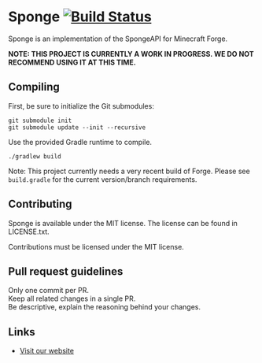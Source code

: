 # Sponge [![Build Status](https://api.travis-ci.org/SpongePowered/Sponge.png)](https://travis-ci.org/SpongePowered/Sponge/)

Sponge is an implementation of the SpongeAPI for Minecraft Forge.

**NOTE: THIS PROJECT IS CURRENTLY A WORK IN PROGRESS. WE DO NOT RECOMMEND USING IT AT THIS TIME.**

Compiling
---------

First, be sure to initialize the Git submodules:

	git submodule init
	git submodule update --init --recursive

Use the provided Gradle runtime to compile.

    ./gradlew build

Note: This project currently needs a very recent build of Forge. Please see `build.gradle` for the current version/branch requirements.

Contributing
------------

Sponge is available under the MIT license. The license can be found in LICENSE.txt.

Contributions must be licensed under the MIT license.

Pull request guidelines
-----------------

Only one commit per PR.  
Keep all related changes in a single PR.  
Be descriptive, explain the reasoning behind your changes.

Links
-----

* [Visit our website](http://www.spongepowered.org/)
